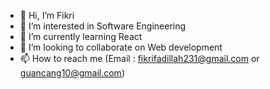 - 👋 Hi, I’m Fikri
- 👀 I’m interested in Software Engineering
- 🌱 I’m currently learning React
- 💞️ I’m looking to collaborate on Web development
- 📫 How to reach me (Email : fikrifadillah231@gmail.com or guancang10@gmail.com)

<!---
guancang10/guancang10 is a ✨ special ✨ repository because its `README.md` (this file) appears on your GitHub profile.
You can click the Preview link to take a look at your changes.
--->
